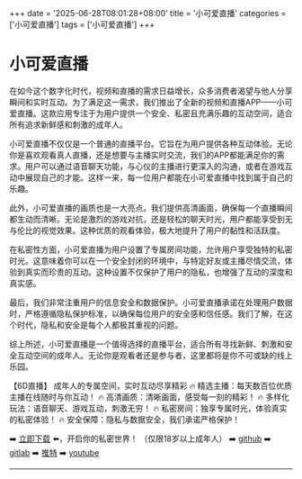 +++
date = '2025-06-28T08:01:28+08:00'
title = '小可爱直播'
categories = ['小可爱直播']
tags = ['小可爱直播']
+++

# 小可爱直播

在如今这个数字化时代，视频和直播的需求日益增长，众多消费者渴望与他人分享瞬间和实时互动。为了满足这一需求，我们推出了全新的视频和直播APP——小可爱直播。这款应用专注于为用户提供一个安全、私密且充满乐趣的互动空间，适合所有追求新鲜感和刺激的成年人。

小可爱直播不仅仅是一个普通的直播平台。它旨在为用户提供各种互动体验。无论你是喜欢观看真人直播，还是想要与主播实时交流，我们的APP都能满足你的需求。用户可以通过语音聊天功能，与心仪的主播进行更深入的沟通，或者在游戏互动中展现自己的才能。这样一来，每一位用户都能在小可爱直播中找到属于自己的乐趣。

此外，小可爱直播的画质也是一大亮点。我们提供高清画面，确保每一个直播瞬间都生动而清晰。无论是激烈的游戏对抗，还是轻松的聊天时光，用户都能享受到无与伦比的视觉效果。这种优质的观看体验，极大地提升了用户的黏性和活跃度。

在私密性方面，小可爱直播为用户设置了专属房间功能，允许用户享受独特的私密时光。这意味着你可以在一个安全封闭的环境中，与特定好友或主播尽情交流，体验到真实而珍贵的互动。这种设置不仅保护了用户的隐私，也增强了互动的深度和真实感。

最后，我们非常注重用户的信息安全和数据保护。小可爱直播承诺在处理用户数据时，严格遵循隐私保护标准，以确保每位用户的安全感和信任感。我们了解，在这个时代，隐私和安全是每个人都极其重视的问题。

综上所述，小可爱直播是一个值得选择的直播平台，适合所有寻找新鲜、刺激和安全互动空间的成年人。无论你是观看者还是参与者，这里都将是你不可或缺的线上乐园。

【6D直播】
成年人的专属空间，实时互动尽享精彩
🔥 精选主播：每天数百位优质主播在线随时与你互动！
🔥 高清画质：清晰画面，感受每一刻的精彩！
🔥 多样化玩法：语音聊天、游戏互动，刺激无穷！
🔥 私密房间：独享专属时光，体验真实的私密体验！
🔥 安全保障：隐私与数据安全，我们承诺严格保护！

➡️ [立即下载](https://down123.s3.ap-east-1.amazonaws.com/down/down.html?channelCode=blog) ⬅️，开启你的私密世界！ （仅限18岁以上成年人）
➡️ [github](https://aldult-live.github.io/)
➡️ [gitlab](https://seo-09598d.gitlab.io/)
➡️ [推特](https://x.com/wegame33)
➡️ [youtube](https://www.youtube.com/@6Dlive)

---
